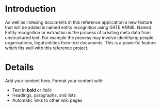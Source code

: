 # Introduction #

As well as indexing documents in this reference application a new feature that will be added is named entity recognition using GATE ANNIE.  Named Entity recognition or extraction is the process of creating meta data from unstructured text.  For example the process may involve identifying people, organisations, legal entities from text documents.  This is a powerful feature which fits well with this reference project.


# Details #

Add your content here.  Format your content with:
  * Text in **bold** or _italic_
  * Headings, paragraphs, and lists
  * Automatic links to other wiki pages